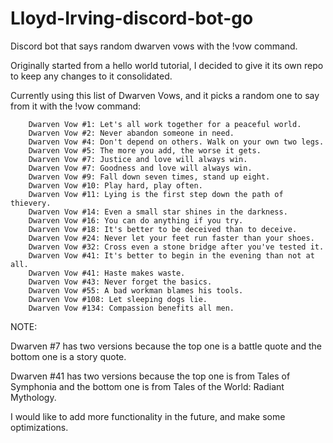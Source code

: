 # Lloyd-Irving-discord-bot-go
Discord bot that says random dwarven vows with the !vow command.

Originally started from a hello world tutorial, I decided to give it its own repo to keep any changes to it consolidated.

Currently using this list of Dwarven Vows, and it picks a random one to say from it with the !vow command:

		Dwarven Vow #1: Let's all work together for a peaceful world.
		Dwarven Vow #2: Never abandon someone in need.
		Dwarven Vow #4: Don't depend on others. Walk on your own two legs.
		Dwarven Vow #5: The more you add, the worse it gets.
		Dwarven Vow #7: Justice and love will always win.
		Dwarven Vow #7: Goodness and love will always win.
		Dwarven Vow #9: Fall down seven times, stand up eight.
		Dwarven Vow #10: Play hard, play often.
		Dwarven Vow #11: Lying is the first step down the path of thievery.
		Dwarven Vow #14: Even a small star shines in the darkness.
		Dwarven Vow #16: You can do anything if you try.
		Dwarven Vow #18: It's better to be deceived than to deceive.
		Dwarven Vow #24: Never let your feet run faster than your shoes.
		Dwarven Vow #32: Cross even a stone bridge after you've tested it.
		Dwarven Vow #41: It's better to begin in the evening than not at all.
		Dwarven Vow #41: Haste makes waste.
		Dwarven Vow #43: Never forget the basics.
		Dwarven Vow #55: A bad workman blames his tools.
		Dwarven Vow #108: Let sleeping dogs lie.
		Dwarven Vow #134: Compassion benefits all men.

NOTE:

Dwarven #7 has two versions because the top one is a battle quote and the bottom one is a story quote.

Dwarven #41 has two versions because the top one is from Tales of Symphonia and the bottom one is from Tales of the World: Radiant Mythology.



I would like to add more functionality in the future, and make some optimizations.
